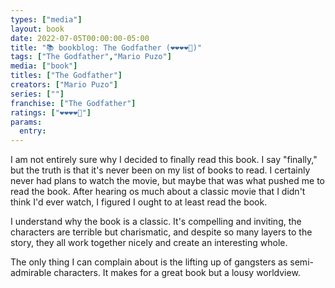 ```yaml
---
types: ["media"]
layout: book
date: 2022-07-05T00:00:00-05:00
title: "📚 bookblog: The Godfather (❤️❤️❤️❤️🖤)"
tags: ["The Godfather","Mario Puzo"]
media: ["book"]
titles: ["The Godfather"]
creators: ["Mario Puzo"]
series: [""]
franchise: ["The Godfather"]
ratings: ["❤️❤️❤️❤️🖤"]
params:
  entry:
---
```


I am not entirely sure why I decided to finally read this book. I say "finally," but the truth is that it's never been on my list of books to read. I certainly never had plans to watch the movie, but maybe that was what pushed me to read the book. After hearing os much about a classic movie that I didn't think I'd ever watch, I figured I ought to at least read the book. 

I understand why the book is a classic. It's compelling and inviting, the characters are terrible but charismatic, and despite so many layers to the story, they all work together nicely and create an interesting whole.

The only thing I can complain about is the lifting up of gangsters as semi-admirable characters. It makes for a great book but a lousy worldview.